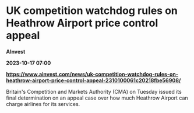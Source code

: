 # UK competition watchdog rules on Heathrow Airport price control appeal
**AInvest**

**2023-10-17 07:00**

**https://www.ainvest.com/news/uk-competition-watchdog-rules-on-heathrow-airport-price-control-appeal-2310100061c20218fbe56908/**

Britain's Competition and Markets Authority (CMA) on Tuesday issued its final determination on an appeal case over how much Heathrow Airport can charge airlines for its services.